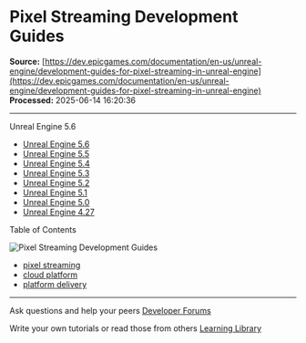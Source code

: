 # Pixel Streaming Development Guides

**Source:** [https://dev.epicgames.com/documentation/en-us/unreal-engine/development-guides-for-pixel-streaming-in-unreal-engine](https://dev.epicgames.com/documentation/en-us/unreal-engine/development-guides-for-pixel-streaming-in-unreal-engine)  
**Processed:** 2025-06-14 16:20:36

---

Unreal Engine 5.6

-   [Unreal Engine 5.6](/documentation/en-us/unreal-engine/development-guides-for-pixel-streaming-in-unreal-engine?application_version=5.6)
-   [Unreal Engine 5.5](/documentation/en-us/unreal-engine/development-guides-for-pixel-streaming-in-unreal-engine?application_version=5.5)
-   [Unreal Engine 5.4](/documentation/en-us/unreal-engine/development-guides-for-pixel-streaming-in-unreal-engine?application_version=5.4)
-   [Unreal Engine 5.3](/documentation/en-us/unreal-engine/development-guides-for-pixel-streaming-in-unreal-engine?application_version=5.3)
-   [Unreal Engine 5.2](/documentation/en-us/unreal-engine/development-guides-for-pixel-streaming-in-unreal-engine?application_version=5.2)
-   [Unreal Engine 5.1](/documentation/en-us/unreal-engine/development-guides-for-pixel-streaming-in-unreal-engine?application_version=5.1)
-   [Unreal Engine 5.0](/documentation/en-us/unreal-engine/development-guides-for-pixel-streaming-in-unreal-engine?application_version=5.0)
-   [Unreal Engine 4.27](/documentation/en-us/unreal-engine/development-guides-for-pixel-streaming-in-unreal-engine?application_version=4.27)

Table of Contents

![Pixel Streaming Development Guides](https://dev.epicgames.com/community/api/documentation/image/0804e2a8-3e37-4f4a-b30c-a2f612c9ee30?resizing_type=fill&width=1920&height=335)

-   [pixel streaming](https://documentation-assets-ssr/community/search?query=pixel%20streaming)
-   [cloud platform](https://documentation-assets-ssr/community/search?query=cloud%20platform)
-   [platform delivery](https://documentation-assets-ssr/community/search?query=platform%20delivery)

---

Ask questions and help your peers [Developer Forums](https://forums.unrealengine.com/categories?tag=unreal-engine)

Write your own tutorials or read those from others [Learning Library](https://documentation-assets-ssr/community/unreal-engine/learning)